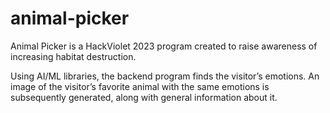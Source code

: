 # animal-picker
Animal Picker is a HackViolet 2023 program created to raise awareness of increasing habitat destruction.

Using AI/ML libraries, the backend program finds the visitor’s emotions. An image of the visitor’s favorite animal with the same emotions is subsequently generated, along with 
general information about it.
